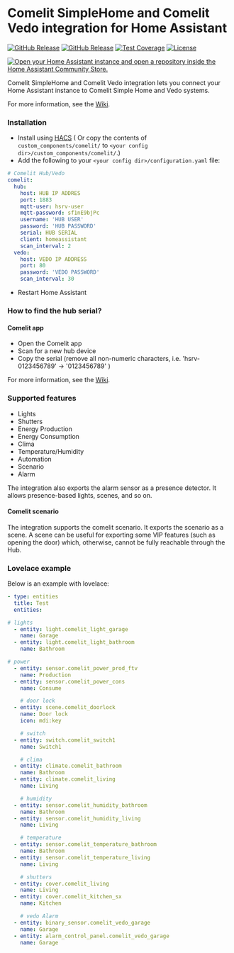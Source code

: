 # Comelit SimpleHome and Comelit Vedo integration for Home Assistant

[![GitHub Release](https://img.shields.io/github/release/gicamm/homeassistant-comelit.svg?style=flat-square)](https://github.com/gicamm/homeassistant-comelit/releases)
[![GitHub Release](https://img.shields.io/github/commit-activity/y/gicamm/homeassistant-comelit.svg?style=flat-square)](https://github.com/gicamm/homeassistant-comelit/commits)
[![Test Coverage](https://img.shields.io/codecov/c/gh/gicamm/homeassistant-comelit?style=flat-square)](https://app.codecov.io/gh/gicamm/homeassistant-comelit/)
[![License](https://img.shields.io/github/license/gicamm/homeassistant-comelit.svg?style=flat-square)](LICENSE)

[![Open your Home Assistant instance and open a repository inside the Home Assistant Community Store.](https://my.home-assistant.io/badges/hacs_repository.svg)](https://my.home-assistant.io/redirect/hacs_repository/?owner=gicamm&repository=homeassistant-comelit&category=integration)

Comelit SimpleHome and Comelit Vedo integration lets you connect your Home Assistant instance to Comelit Simple Home and
Vedo
systems.

For more information, see the [Wiki](https://github.com/gicamm/homeassistant-comelit/wiki).

### Installation

- Install
  using [HACS](https://my.home-assistant.io/redirect/hacs_repository/?owner=gicamm&repository=homeassistant-comelit&category=integration) (
  Or copy the contents of `custom_components/comelit/` to `<your config dir>/custom_components/comelit/`.)
- Add the following to your `<your config dir>/configuration.yaml` file:

```yaml
# Comelit Hub/Vedo
comelit:
  hub:
    host: HUB IP ADDRES
    port: 1883
    mqtt-user: hsrv-user
    mqtt-password: sf1nE9bjPc
    username: 'HUB USER'
    password: 'HUB PASSWORD'
    serial: HUB SERIAL
    client: homeassistant
    scan_interval: 2
  vedo:
    host: VEDO IP ADDRESS
    port: 80
    password: 'VEDO PASSWORD'
    scan_interval: 30

```

- Restart Home Assistant

### How to find the hub serial?

#### Comelit app

- Open the Comelit app
- Scan for a new hub device
- Copy the serial (remove all non-numeric characters, i.e. 'hsrv-0123456789' -> '0123456789' )

For more information, see the [Wiki](https://github.com/gicamm/homeassistant-comelit/wiki).

### Supported features
- Lights
- Shutters
- Energy Production
- Energy Consumption
- Clima
- Temperature/Humidity
- Automation
- Scenario
- Alarm

The integration also exports the alarm sensor as a presence detector. It allows presence-based lights, scenes, and so
on.

#### Comelit scenario

The integration supports the comelit scenario. It exports the scenario as a scene. A scene can be useful for exporting
some VIP features (such as opening the door) which, otherwise, cannot be fully reachable through the Hub.

### Lovelace example

Below is an example with lovelace:

```yaml
- type: entities
  title: Test
  entities:

# lights
  - entity: light.comelit_light_garage
    name: Garage
  - entity: light.comelit_light_bathroom
    name: Bathroom

# power
  - entity: sensor.comelit_power_prod_ftv
    name: Production
  - entity: sensor.comelit_power_cons
    name: Consume

    # door lock
  - entity: scene.comelit_doorlock
    name: Door lock
    icon: mdi:key

    # switch
  - entity: switch.comelit_switch1
    name: Switch1

    # clima
  - entity: climate.comelit_bathroom
    name: Bathroom
  - entity: climate.comelit_living
    name: Living

    # humidity
  - entity: sensor.comelit_humidity_bathroom
    name: Bathroom
  - entity: sensor.comelit_humidity_living
    name: Living

    # temperature
  - entity: sensor.comelit_temperature_bathroom
    name: Bathroom
  - entity: sensor.comelit_temperature_living
    name: Living

    # shutters
  - entity: cover.comelit_living
    name: Living
  - entity: cover.comelit_kitchen_sx
    name: Kitchen

    # vedo Alarm
  - entity: binary_sensor.comelit_vedo_garage
    name: Garage
  - entity: alarm_control_panel.comelit_vedo_garage
    name: Garage

```

